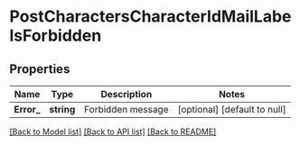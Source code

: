 # PostCharactersCharacterIdMailLabelsForbidden

## Properties
Name | Type | Description | Notes
------------ | ------------- | ------------- | -------------
**Error_** | **string** | Forbidden message | [optional] [default to null]

[[Back to Model list]](../README.md#documentation-for-models) [[Back to API list]](../README.md#documentation-for-api-endpoints) [[Back to README]](../README.md)


